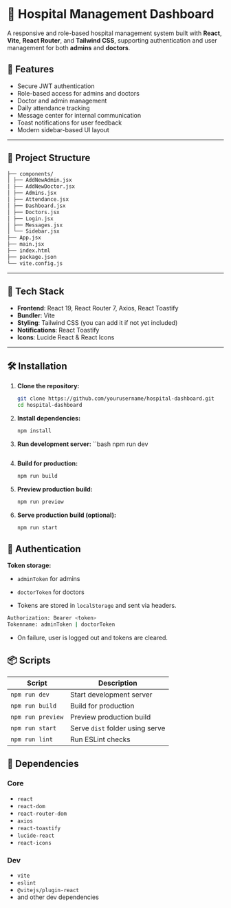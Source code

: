 # 🏥 Hospital Management Dashboard

A responsive and role-based hospital management system built with **React**, **Vite**, **React Router**, and **Tailwind CSS**, supporting authentication and user management for both **admins** and **doctors**.

## 🚀 Features

- Secure JWT authentication
- Role-based access for admins and doctors
- Doctor and admin management
- Daily attendance tracking
- Message center for internal communication
- Toast notifications for user feedback
- Modern sidebar-based UI layout

---

## 📁 Project Structure

```bash
├── components/
│ ├── AddNewAdmin.jsx
│ ├── AddNewDoctor.jsx
│ ├── Admins.jsx
│ ├── Attendance.jsx
│ ├── Dashboard.jsx
│ ├── Doctors.jsx
│ ├── Login.jsx
│ ├── Messages.jsx
│ └── Sidebar.jsx
├── App.jsx
├── main.jsx
├── index.html
├── package.json
└── vite.config.js
```


---

## 🔧 Tech Stack

- **Frontend**: React 19, React Router 7, Axios, React Toastify
- **Bundler**: Vite
- **Styling**: Tailwind CSS (you can add it if not yet included)
- **Notifications**: React Toastify
- **Icons**: Lucide React & React Icons

---

## 🛠️ Installation

1. **Clone the repository:**
   ```bash
   git clone https://github.com/yourusername/hospital-dashboard.git
   cd hospital-dashboard

2. **Install dependencies:**
    ```bash
    npm install
    ```

3. **Run development server:**
    ``bash
    npm run dev
    ```

4. **Build for production:**
    ```bash
    npm run build
    ```
5. **Preview production build:**
    ```bash
    npm run preview
    ```

6. **Serve production build (optional):**
    ```bash
    npm run start
    ```

## 🔐 Authentication

**Token storage:**

- `adminToken` for admins
- `doctorToken` for doctors

- Tokens are stored in `localStorage` and sent via headers.
```bash
Authorization: Bearer <token>
Tokenname: adminToken | doctorToken
```
- On failure, user is logged out and tokens are cleared.

## 📦 Scripts

| Script          | Description                     |
|-----------------|---------------------------------|
| `npm run dev`   | Start development server        |
| `npm run build` | Build for production            |
| `npm run preview` | Preview production build      |
| `npm run start` | Serve `dist` folder using serve |
| `npm run lint`  | Run ESLint checks               |

## 🧪 Dependencies

### Core
- `react`
- `react-dom`
- `react-router-dom`
- `axios`
- `react-toastify`
- `lucide-react`
- `react-icons`

### Dev
- `vite`
- `eslint`
- `@vitejs/plugin-react`
- and other dev dependencies

